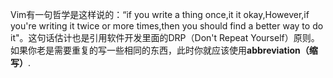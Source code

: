 Vim有一句哲学是这样说的：“if you write a thing once,it it okay,However,if you're writing it twice or more times,then you should find a better way to do it"。这句话估计也是引用软件开发里面的DRP（Don't Repeat Yourself）原则。如果你老是需要重复的写一些相同的东西，此时你就应该使用**abbreviation（缩写）**.


